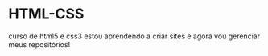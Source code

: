 # HTML-CSS
 curso de html5 e css3 
 estou aprendendo a criar sites e agora vou gerenciar meus repositórios!

